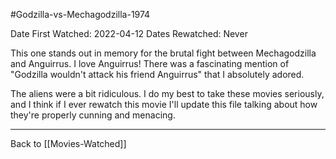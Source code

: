 #Godzilla-vs-Mechagodzilla-1974 

Date First Watched:  2022-04-12
Dates Rewatched:  Never

This one stands out in memory for the brutal fight between Mechagodzilla and Anguirrus.  I love Anguirrus!  There was a fascinating mention of "Godzilla wouldn't attack his friend Anguirrus" that I absolutely adored.

The aliens were a bit ridiculous.  I do my best to take these movies seriously, and I think if I ever rewatch this movie I'll update this file talking about how they're properly cunning and menacing.

---
Back to [[Movies-Watched]]